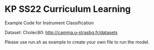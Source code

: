 # KP SS22 Curriculum Learning


Example Code for Instrument Classification

Dataset: Cholec80: http://camma.u-strasbg.fr/datasets

Please use run.sh as example to create your own file to run the model.


